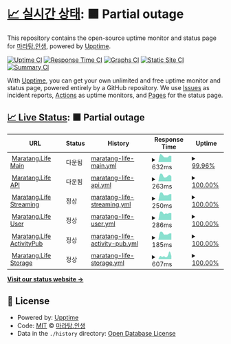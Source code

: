 # [📈 실시간 상태](https://status.maratang.life): <!--live status--> **🟧 Partial outage**

This repository contains the open-source uptime monitor and status page for [마라탕.인생](https://maratang.life/), powered by [Upptime](https://github.com/upptime/upptime).

[![Uptime CI](https://github.com/MaratangLife/status/workflows/Uptime%20CI/badge.svg)](https://github.com/MaratangLife/status/actions?query=workflow%3A%22Uptime+CI%22)
[![Response Time CI](https://github.com/MaratangLife/status/workflows/Response%20Time%20CI/badge.svg)](https://github.com/MaratangLife/status/actions?query=workflow%3A%22Response+Time+CI%22)
[![Graphs CI](https://github.com/MaratangLife/status/workflows/Graphs%20CI/badge.svg)](https://github.com/MaratangLife/status/actions?query=workflow%3A%22Graphs+CI%22)
[![Static Site CI](https://github.com/MaratangLife/status/workflows/Static%20Site%20CI/badge.svg)](https://github.com/MaratangLife/status/actions?query=workflow%3A%22Static+Site+CI%22)
[![Summary CI](https://github.com/MaratangLife/status/workflows/Summary%20CI/badge.svg)](https://github.com/MaratangLife/status/actions?query=workflow%3A%22Summary+CI%22)

With [Upptime](https://upptime.js.org), you can get your own unlimited and free uptime monitor and status page, powered entirely by a GitHub repository. We use [Issues](https://github.com/MaratangLife/status/issues) as incident reports, [Actions](https://github.com/MaratangLife/status/actions) as uptime monitors, and [Pages](https://status.maratang.life) for the status page.

## [📈 Live Status](https://demo.upptime.js.org): <!--live status--> **🟧 Partial outage**

<!--start: status pages-->
<!-- This summary is generated by Upptime (https://github.com/upptime/upptime) -->
<!-- Do not edit this manually, your changes will be overwritten -->
<!-- prettier-ignore -->
| URL | Status | History | Response Time | Uptime |
| --- | ------ | ------- | ------------- | ------ |
| <img alt="" src="https://icons.duckduckgo.com/ip3/maratang.life.ico" height="13"> [Maratang.Life Main](https://maratang.life/about) | 다운됨 | [maratang-life-main.yml](https://github.com/MaratangLife/status/commits/HEAD/history/maratang-life-main.yml) | <details><summary><img alt="Response time graph" src="./graphs/maratang-life-main/response-time-week.png" height="20"> 632ms</summary><br><a href="https://status.maratang.life/history/maratang-life-main"><img alt="Response time 685" src="https://img.shields.io/endpoint?url=https%3A%2F%2Fraw.githubusercontent.com%2FMaratangLife%2Fstatus%2FHEAD%2Fapi%2Fmaratang-life-main%2Fresponse-time.json"></a><br><a href="https://status.maratang.life/history/maratang-life-main"><img alt="24-hour response time 651" src="https://img.shields.io/endpoint?url=https%3A%2F%2Fraw.githubusercontent.com%2FMaratangLife%2Fstatus%2FHEAD%2Fapi%2Fmaratang-life-main%2Fresponse-time-day.json"></a><br><a href="https://status.maratang.life/history/maratang-life-main"><img alt="7-day response time 632" src="https://img.shields.io/endpoint?url=https%3A%2F%2Fraw.githubusercontent.com%2FMaratangLife%2Fstatus%2FHEAD%2Fapi%2Fmaratang-life-main%2Fresponse-time-week.json"></a><br><a href="https://status.maratang.life/history/maratang-life-main"><img alt="30-day response time 653" src="https://img.shields.io/endpoint?url=https%3A%2F%2Fraw.githubusercontent.com%2FMaratangLife%2Fstatus%2FHEAD%2Fapi%2Fmaratang-life-main%2Fresponse-time-month.json"></a><br><a href="https://status.maratang.life/history/maratang-life-main"><img alt="1-year response time 685" src="https://img.shields.io/endpoint?url=https%3A%2F%2Fraw.githubusercontent.com%2FMaratangLife%2Fstatus%2FHEAD%2Fapi%2Fmaratang-life-main%2Fresponse-time-year.json"></a></details> | <details><summary><a href="https://status.maratang.life/history/maratang-life-main">99.96%</a></summary><a href="https://status.maratang.life/history/maratang-life-main"><img alt="All-time uptime 100.00%" src="https://img.shields.io/endpoint?url=https%3A%2F%2Fraw.githubusercontent.com%2FMaratangLife%2Fstatus%2FHEAD%2Fapi%2Fmaratang-life-main%2Fuptime.json"></a><br><a href="https://status.maratang.life/history/maratang-life-main"><img alt="24-hour uptime 99.73%" src="https://img.shields.io/endpoint?url=https%3A%2F%2Fraw.githubusercontent.com%2FMaratangLife%2Fstatus%2FHEAD%2Fapi%2Fmaratang-life-main%2Fuptime-day.json"></a><br><a href="https://status.maratang.life/history/maratang-life-main"><img alt="7-day uptime 99.96%" src="https://img.shields.io/endpoint?url=https%3A%2F%2Fraw.githubusercontent.com%2FMaratangLife%2Fstatus%2FHEAD%2Fapi%2Fmaratang-life-main%2Fuptime-week.json"></a><br><a href="https://status.maratang.life/history/maratang-life-main"><img alt="30-day uptime 99.99%" src="https://img.shields.io/endpoint?url=https%3A%2F%2Fraw.githubusercontent.com%2FMaratangLife%2Fstatus%2FHEAD%2Fapi%2Fmaratang-life-main%2Fuptime-month.json"></a><br><a href="https://status.maratang.life/history/maratang-life-main"><img alt="1-year uptime 100.00%" src="https://img.shields.io/endpoint?url=https%3A%2F%2Fraw.githubusercontent.com%2FMaratangLife%2Fstatus%2FHEAD%2Fapi%2Fmaratang-life-main%2Fuptime-year.json"></a></details>
| <img alt="" src="https://icons.duckduckgo.com/ip3/maratang.life.ico" height="13"> [Maratang.Life API](https://maratang.life/api/v2/instance) | 다운됨 | [maratang-life-api.yml](https://github.com/MaratangLife/status/commits/HEAD/history/maratang-life-api.yml) | <details><summary><img alt="Response time graph" src="./graphs/maratang-life-api/response-time-week.png" height="20"> 263ms</summary><br><a href="https://status.maratang.life/history/maratang-life-api"><img alt="Response time 179" src="https://img.shields.io/endpoint?url=https%3A%2F%2Fraw.githubusercontent.com%2FMaratangLife%2Fstatus%2FHEAD%2Fapi%2Fmaratang-life-api%2Fresponse-time.json"></a><br><a href="https://status.maratang.life/history/maratang-life-api"><img alt="24-hour response time 366" src="https://img.shields.io/endpoint?url=https%3A%2F%2Fraw.githubusercontent.com%2FMaratangLife%2Fstatus%2FHEAD%2Fapi%2Fmaratang-life-api%2Fresponse-time-day.json"></a><br><a href="https://status.maratang.life/history/maratang-life-api"><img alt="7-day response time 263" src="https://img.shields.io/endpoint?url=https%3A%2F%2Fraw.githubusercontent.com%2FMaratangLife%2Fstatus%2FHEAD%2Fapi%2Fmaratang-life-api%2Fresponse-time-week.json"></a><br><a href="https://status.maratang.life/history/maratang-life-api"><img alt="30-day response time 195" src="https://img.shields.io/endpoint?url=https%3A%2F%2Fraw.githubusercontent.com%2FMaratangLife%2Fstatus%2FHEAD%2Fapi%2Fmaratang-life-api%2Fresponse-time-month.json"></a><br><a href="https://status.maratang.life/history/maratang-life-api"><img alt="1-year response time 179" src="https://img.shields.io/endpoint?url=https%3A%2F%2Fraw.githubusercontent.com%2FMaratangLife%2Fstatus%2FHEAD%2Fapi%2Fmaratang-life-api%2Fresponse-time-year.json"></a></details> | <details><summary><a href="https://status.maratang.life/history/maratang-life-api">100.00%</a></summary><a href="https://status.maratang.life/history/maratang-life-api"><img alt="All-time uptime 100.00%" src="https://img.shields.io/endpoint?url=https%3A%2F%2Fraw.githubusercontent.com%2FMaratangLife%2Fstatus%2FHEAD%2Fapi%2Fmaratang-life-api%2Fuptime.json"></a><br><a href="https://status.maratang.life/history/maratang-life-api"><img alt="24-hour uptime 99.99%" src="https://img.shields.io/endpoint?url=https%3A%2F%2Fraw.githubusercontent.com%2FMaratangLife%2Fstatus%2FHEAD%2Fapi%2Fmaratang-life-api%2Fuptime-day.json"></a><br><a href="https://status.maratang.life/history/maratang-life-api"><img alt="7-day uptime 100.00%" src="https://img.shields.io/endpoint?url=https%3A%2F%2Fraw.githubusercontent.com%2FMaratangLife%2Fstatus%2FHEAD%2Fapi%2Fmaratang-life-api%2Fuptime-week.json"></a><br><a href="https://status.maratang.life/history/maratang-life-api"><img alt="30-day uptime 100.00%" src="https://img.shields.io/endpoint?url=https%3A%2F%2Fraw.githubusercontent.com%2FMaratangLife%2Fstatus%2FHEAD%2Fapi%2Fmaratang-life-api%2Fuptime-month.json"></a><br><a href="https://status.maratang.life/history/maratang-life-api"><img alt="1-year uptime 100.00%" src="https://img.shields.io/endpoint?url=https%3A%2F%2Fraw.githubusercontent.com%2FMaratangLife%2Fstatus%2FHEAD%2Fapi%2Fmaratang-life-api%2Fuptime-year.json"></a></details>
| <img alt="" src="https://icons.duckduckgo.com/ip3/maratang.life.ico" height="13"> [Maratang.Life Streaming](https://maratang.life/api/v1/streaming/health) | 정상 | [maratang-life-streaming.yml](https://github.com/MaratangLife/status/commits/HEAD/history/maratang-life-streaming.yml) | <details><summary><img alt="Response time graph" src="./graphs/maratang-life-streaming/response-time-week.png" height="20"> 250ms</summary><br><a href="https://status.maratang.life/history/maratang-life-streaming"><img alt="Response time 161" src="https://img.shields.io/endpoint?url=https%3A%2F%2Fraw.githubusercontent.com%2FMaratangLife%2Fstatus%2FHEAD%2Fapi%2Fmaratang-life-streaming%2Fresponse-time.json"></a><br><a href="https://status.maratang.life/history/maratang-life-streaming"><img alt="24-hour response time 321" src="https://img.shields.io/endpoint?url=https%3A%2F%2Fraw.githubusercontent.com%2FMaratangLife%2Fstatus%2FHEAD%2Fapi%2Fmaratang-life-streaming%2Fresponse-time-day.json"></a><br><a href="https://status.maratang.life/history/maratang-life-streaming"><img alt="7-day response time 250" src="https://img.shields.io/endpoint?url=https%3A%2F%2Fraw.githubusercontent.com%2FMaratangLife%2Fstatus%2FHEAD%2Fapi%2Fmaratang-life-streaming%2Fresponse-time-week.json"></a><br><a href="https://status.maratang.life/history/maratang-life-streaming"><img alt="30-day response time 185" src="https://img.shields.io/endpoint?url=https%3A%2F%2Fraw.githubusercontent.com%2FMaratangLife%2Fstatus%2FHEAD%2Fapi%2Fmaratang-life-streaming%2Fresponse-time-month.json"></a><br><a href="https://status.maratang.life/history/maratang-life-streaming"><img alt="1-year response time 161" src="https://img.shields.io/endpoint?url=https%3A%2F%2Fraw.githubusercontent.com%2FMaratangLife%2Fstatus%2FHEAD%2Fapi%2Fmaratang-life-streaming%2Fresponse-time-year.json"></a></details> | <details><summary><a href="https://status.maratang.life/history/maratang-life-streaming">100.00%</a></summary><a href="https://status.maratang.life/history/maratang-life-streaming"><img alt="All-time uptime 100.00%" src="https://img.shields.io/endpoint?url=https%3A%2F%2Fraw.githubusercontent.com%2FMaratangLife%2Fstatus%2FHEAD%2Fapi%2Fmaratang-life-streaming%2Fuptime.json"></a><br><a href="https://status.maratang.life/history/maratang-life-streaming"><img alt="24-hour uptime 100.00%" src="https://img.shields.io/endpoint?url=https%3A%2F%2Fraw.githubusercontent.com%2FMaratangLife%2Fstatus%2FHEAD%2Fapi%2Fmaratang-life-streaming%2Fuptime-day.json"></a><br><a href="https://status.maratang.life/history/maratang-life-streaming"><img alt="7-day uptime 100.00%" src="https://img.shields.io/endpoint?url=https%3A%2F%2Fraw.githubusercontent.com%2FMaratangLife%2Fstatus%2FHEAD%2Fapi%2Fmaratang-life-streaming%2Fuptime-week.json"></a><br><a href="https://status.maratang.life/history/maratang-life-streaming"><img alt="30-day uptime 100.00%" src="https://img.shields.io/endpoint?url=https%3A%2F%2Fraw.githubusercontent.com%2FMaratangLife%2Fstatus%2FHEAD%2Fapi%2Fmaratang-life-streaming%2Fuptime-month.json"></a><br><a href="https://status.maratang.life/history/maratang-life-streaming"><img alt="1-year uptime 100.00%" src="https://img.shields.io/endpoint?url=https%3A%2F%2Fraw.githubusercontent.com%2FMaratangLife%2Fstatus%2FHEAD%2Fapi%2Fmaratang-life-streaming%2Fuptime-year.json"></a></details>
| <img alt="" src="https://icons.duckduckgo.com/ip3/maratang.life.ico" height="13"> [Maratang.Life User](https://maratang.life/api/v1/accounts/lookup?acct=support) | 정상 | [maratang-life-user.yml](https://github.com/MaratangLife/status/commits/HEAD/history/maratang-life-user.yml) | <details><summary><img alt="Response time graph" src="./graphs/maratang-life-user/response-time-week.png" height="20"> 286ms</summary><br><a href="https://status.maratang.life/history/maratang-life-user"><img alt="Response time 194" src="https://img.shields.io/endpoint?url=https%3A%2F%2Fraw.githubusercontent.com%2FMaratangLife%2Fstatus%2FHEAD%2Fapi%2Fmaratang-life-user%2Fresponse-time.json"></a><br><a href="https://status.maratang.life/history/maratang-life-user"><img alt="24-hour response time 361" src="https://img.shields.io/endpoint?url=https%3A%2F%2Fraw.githubusercontent.com%2FMaratangLife%2Fstatus%2FHEAD%2Fapi%2Fmaratang-life-user%2Fresponse-time-day.json"></a><br><a href="https://status.maratang.life/history/maratang-life-user"><img alt="7-day response time 286" src="https://img.shields.io/endpoint?url=https%3A%2F%2Fraw.githubusercontent.com%2FMaratangLife%2Fstatus%2FHEAD%2Fapi%2Fmaratang-life-user%2Fresponse-time-week.json"></a><br><a href="https://status.maratang.life/history/maratang-life-user"><img alt="30-day response time 215" src="https://img.shields.io/endpoint?url=https%3A%2F%2Fraw.githubusercontent.com%2FMaratangLife%2Fstatus%2FHEAD%2Fapi%2Fmaratang-life-user%2Fresponse-time-month.json"></a><br><a href="https://status.maratang.life/history/maratang-life-user"><img alt="1-year response time 194" src="https://img.shields.io/endpoint?url=https%3A%2F%2Fraw.githubusercontent.com%2FMaratangLife%2Fstatus%2FHEAD%2Fapi%2Fmaratang-life-user%2Fresponse-time-year.json"></a></details> | <details><summary><a href="https://status.maratang.life/history/maratang-life-user">100.00%</a></summary><a href="https://status.maratang.life/history/maratang-life-user"><img alt="All-time uptime 100.00%" src="https://img.shields.io/endpoint?url=https%3A%2F%2Fraw.githubusercontent.com%2FMaratangLife%2Fstatus%2FHEAD%2Fapi%2Fmaratang-life-user%2Fuptime.json"></a><br><a href="https://status.maratang.life/history/maratang-life-user"><img alt="24-hour uptime 100.00%" src="https://img.shields.io/endpoint?url=https%3A%2F%2Fraw.githubusercontent.com%2FMaratangLife%2Fstatus%2FHEAD%2Fapi%2Fmaratang-life-user%2Fuptime-day.json"></a><br><a href="https://status.maratang.life/history/maratang-life-user"><img alt="7-day uptime 100.00%" src="https://img.shields.io/endpoint?url=https%3A%2F%2Fraw.githubusercontent.com%2FMaratangLife%2Fstatus%2FHEAD%2Fapi%2Fmaratang-life-user%2Fuptime-week.json"></a><br><a href="https://status.maratang.life/history/maratang-life-user"><img alt="30-day uptime 100.00%" src="https://img.shields.io/endpoint?url=https%3A%2F%2Fraw.githubusercontent.com%2FMaratangLife%2Fstatus%2FHEAD%2Fapi%2Fmaratang-life-user%2Fuptime-month.json"></a><br><a href="https://status.maratang.life/history/maratang-life-user"><img alt="1-year uptime 100.00%" src="https://img.shields.io/endpoint?url=https%3A%2F%2Fraw.githubusercontent.com%2FMaratangLife%2Fstatus%2FHEAD%2Fapi%2Fmaratang-life-user%2Fuptime-year.json"></a></details>
| <img alt="" src="https://icons.duckduckgo.com/ip3/maratang.life.ico" height="13"> [Maratang.Life ActivityPub](https://maratang.life/.well-known/webfinger?resource=acct:support@maratang.life) | 정상 | [maratang-life-activity-pub.yml](https://github.com/MaratangLife/status/commits/HEAD/history/maratang-life-activity-pub.yml) | <details><summary><img alt="Response time graph" src="./graphs/maratang-life-activity-pub/response-time-week.png" height="20"> 185ms</summary><br><a href="https://status.maratang.life/history/maratang-life-activity-pub"><img alt="Response time 144" src="https://img.shields.io/endpoint?url=https%3A%2F%2Fraw.githubusercontent.com%2FMaratangLife%2Fstatus%2FHEAD%2Fapi%2Fmaratang-life-activity-pub%2Fresponse-time.json"></a><br><a href="https://status.maratang.life/history/maratang-life-activity-pub"><img alt="24-hour response time 294" src="https://img.shields.io/endpoint?url=https%3A%2F%2Fraw.githubusercontent.com%2FMaratangLife%2Fstatus%2FHEAD%2Fapi%2Fmaratang-life-activity-pub%2Fresponse-time-day.json"></a><br><a href="https://status.maratang.life/history/maratang-life-activity-pub"><img alt="7-day response time 185" src="https://img.shields.io/endpoint?url=https%3A%2F%2Fraw.githubusercontent.com%2FMaratangLife%2Fstatus%2FHEAD%2Fapi%2Fmaratang-life-activity-pub%2Fresponse-time-week.json"></a><br><a href="https://status.maratang.life/history/maratang-life-activity-pub"><img alt="30-day response time 151" src="https://img.shields.io/endpoint?url=https%3A%2F%2Fraw.githubusercontent.com%2FMaratangLife%2Fstatus%2FHEAD%2Fapi%2Fmaratang-life-activity-pub%2Fresponse-time-month.json"></a><br><a href="https://status.maratang.life/history/maratang-life-activity-pub"><img alt="1-year response time 144" src="https://img.shields.io/endpoint?url=https%3A%2F%2Fraw.githubusercontent.com%2FMaratangLife%2Fstatus%2FHEAD%2Fapi%2Fmaratang-life-activity-pub%2Fresponse-time-year.json"></a></details> | <details><summary><a href="https://status.maratang.life/history/maratang-life-activity-pub">100.00%</a></summary><a href="https://status.maratang.life/history/maratang-life-activity-pub"><img alt="All-time uptime 100.00%" src="https://img.shields.io/endpoint?url=https%3A%2F%2Fraw.githubusercontent.com%2FMaratangLife%2Fstatus%2FHEAD%2Fapi%2Fmaratang-life-activity-pub%2Fuptime.json"></a><br><a href="https://status.maratang.life/history/maratang-life-activity-pub"><img alt="24-hour uptime 100.00%" src="https://img.shields.io/endpoint?url=https%3A%2F%2Fraw.githubusercontent.com%2FMaratangLife%2Fstatus%2FHEAD%2Fapi%2Fmaratang-life-activity-pub%2Fuptime-day.json"></a><br><a href="https://status.maratang.life/history/maratang-life-activity-pub"><img alt="7-day uptime 100.00%" src="https://img.shields.io/endpoint?url=https%3A%2F%2Fraw.githubusercontent.com%2FMaratangLife%2Fstatus%2FHEAD%2Fapi%2Fmaratang-life-activity-pub%2Fuptime-week.json"></a><br><a href="https://status.maratang.life/history/maratang-life-activity-pub"><img alt="30-day uptime 100.00%" src="https://img.shields.io/endpoint?url=https%3A%2F%2Fraw.githubusercontent.com%2FMaratangLife%2Fstatus%2FHEAD%2Fapi%2Fmaratang-life-activity-pub%2Fuptime-month.json"></a><br><a href="https://status.maratang.life/history/maratang-life-activity-pub"><img alt="1-year uptime 100.00%" src="https://img.shields.io/endpoint?url=https%3A%2F%2Fraw.githubusercontent.com%2FMaratangLife%2Fstatus%2FHEAD%2Fapi%2Fmaratang-life-activity-pub%2Fuptime-year.json"></a></details>
| <img alt="" src="https://maratang.life/favicon.ico" height="13"> [Maratang.Life Storage](https://r2.maratang.life/check.txt) | 정상 | [maratang-life-storage.yml](https://github.com/MaratangLife/status/commits/HEAD/history/maratang-life-storage.yml) | <details><summary><img alt="Response time graph" src="./graphs/maratang-life-storage/response-time-week.png" height="20"> 607ms</summary><br><a href="https://status.maratang.life/history/maratang-life-storage"><img alt="Response time 599" src="https://img.shields.io/endpoint?url=https%3A%2F%2Fraw.githubusercontent.com%2FMaratangLife%2Fstatus%2FHEAD%2Fapi%2Fmaratang-life-storage%2Fresponse-time.json"></a><br><a href="https://status.maratang.life/history/maratang-life-storage"><img alt="24-hour response time 531" src="https://img.shields.io/endpoint?url=https%3A%2F%2Fraw.githubusercontent.com%2FMaratangLife%2Fstatus%2FHEAD%2Fapi%2Fmaratang-life-storage%2Fresponse-time-day.json"></a><br><a href="https://status.maratang.life/history/maratang-life-storage"><img alt="7-day response time 607" src="https://img.shields.io/endpoint?url=https%3A%2F%2Fraw.githubusercontent.com%2FMaratangLife%2Fstatus%2FHEAD%2Fapi%2Fmaratang-life-storage%2Fresponse-time-week.json"></a><br><a href="https://status.maratang.life/history/maratang-life-storage"><img alt="30-day response time 615" src="https://img.shields.io/endpoint?url=https%3A%2F%2Fraw.githubusercontent.com%2FMaratangLife%2Fstatus%2FHEAD%2Fapi%2Fmaratang-life-storage%2Fresponse-time-month.json"></a><br><a href="https://status.maratang.life/history/maratang-life-storage"><img alt="1-year response time 599" src="https://img.shields.io/endpoint?url=https%3A%2F%2Fraw.githubusercontent.com%2FMaratangLife%2Fstatus%2FHEAD%2Fapi%2Fmaratang-life-storage%2Fresponse-time-year.json"></a></details> | <details><summary><a href="https://status.maratang.life/history/maratang-life-storage">100.00%</a></summary><a href="https://status.maratang.life/history/maratang-life-storage"><img alt="All-time uptime 100.00%" src="https://img.shields.io/endpoint?url=https%3A%2F%2Fraw.githubusercontent.com%2FMaratangLife%2Fstatus%2FHEAD%2Fapi%2Fmaratang-life-storage%2Fuptime.json"></a><br><a href="https://status.maratang.life/history/maratang-life-storage"><img alt="24-hour uptime 100.00%" src="https://img.shields.io/endpoint?url=https%3A%2F%2Fraw.githubusercontent.com%2FMaratangLife%2Fstatus%2FHEAD%2Fapi%2Fmaratang-life-storage%2Fuptime-day.json"></a><br><a href="https://status.maratang.life/history/maratang-life-storage"><img alt="7-day uptime 100.00%" src="https://img.shields.io/endpoint?url=https%3A%2F%2Fraw.githubusercontent.com%2FMaratangLife%2Fstatus%2FHEAD%2Fapi%2Fmaratang-life-storage%2Fuptime-week.json"></a><br><a href="https://status.maratang.life/history/maratang-life-storage"><img alt="30-day uptime 100.00%" src="https://img.shields.io/endpoint?url=https%3A%2F%2Fraw.githubusercontent.com%2FMaratangLife%2Fstatus%2FHEAD%2Fapi%2Fmaratang-life-storage%2Fuptime-month.json"></a><br><a href="https://status.maratang.life/history/maratang-life-storage"><img alt="1-year uptime 100.00%" src="https://img.shields.io/endpoint?url=https%3A%2F%2Fraw.githubusercontent.com%2FMaratangLife%2Fstatus%2FHEAD%2Fapi%2Fmaratang-life-storage%2Fuptime-year.json"></a></details>

<!--end: status pages-->

[**Visit our status website →**](https://status.maratang.life)

## 📄 License

- Powered by: [Upptime](https://github.com/upptime/upptime)
- Code: [MIT](./LICENSE) © [마라탕.인생](https://maratang.life/)
- Data in the `./history` directory: [Open Database License](https://opendatacommons.org/licenses/odbl/1-0/)
